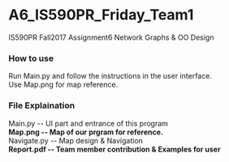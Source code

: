 # A6_IS590PR_Friday_Team1
IS590PR Fall2017 Assignment6 Network Graphs &amp; OO Design

### How to use
Run Main.py and follow the instructions in the user interface.  
Use Map.png for map reference.

### File Explaination
Main.py -- UI part and entrance of this program  
**Map.png -- Map of our prgram for reference.**  
Navigate.py -- Map design & Navigation  
**Report.pdf -- Team member contribution & Examples for user**
